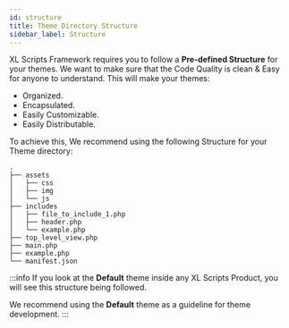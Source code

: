 ```yaml
---
id: structure
title: Theme Directory Structure
sidebar_label: Structure
---
```


XL Scripts Framework requires you to follow a **Pre-defined Structure** for your themes. We want to make sure that the Code Quality is clean &amp; Easy for anyone to understand. This will make your themes:
* Organized.
* Encapsulated.
* Easily Customizable.
* Easily Distributable.

To achieve this, We recommend using the following Structure for your Theme directory:

```
.
├── assets
│   ├── css
│   ├── img
│   └── js
├── includes
│   ├── file_to_include_1.php
│   ├── header.php
│   └── example.php
├── top_level_view.php
├── main.php
├── example.php
└── manifest.json
```

:::info
If you look at the **Default** theme inside any XL Scripts Product, you will see this structure being followed.

We recommend using the **Default** theme as a guideline for theme development.
:::